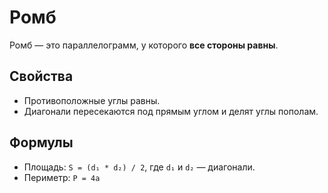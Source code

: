 # Ромб

Ромб — это параллелограмм, у которого **все стороны равны**.

## Свойства
- Противоположные углы равны.
- Диагонали пересекаются под прямым углом и делят углы пополам.

## Формулы
- Площадь: `S = (d₁ * d₂) / 2`, где `d₁` и `d₂` — диагонали.
- Периметр: `P = 4a`